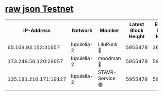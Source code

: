 [raw json Testnet](https://rpc-check.jaclalt.stavr.tech/jaclalt/rpc-jaclalt-result.json)
=

<table><tr><th>IP-Address</th><th>Network</th><th>Moniker</th><th>Latest Block Height</th><th>Earliest Block Height</th><th>Catching Up</th><th>Tx Index</th><th>Voting Power</th><th>Scan Time</th></tr><tr><td>65.109.93.152:31657</td><td>lupulella-2</td><td>LiluPunk 🔴</td><td>5955478</td><td>3688866</td><td>False</td><td>on</td><td>685133</td><td>2023-12-30T00:16:34.100590459UTC</td></tr><tr><td>173.249.56.120:29657</td><td>lupulella-2</td><td>moodman 🔴</td><td>5955479</td><td>5855479</td><td>False</td><td>off</td><td>769094</td><td>2023-12-30T00:16:40.520556269UTC</td></tr><tr><td>135.181.210.171:19127</td><td>lupulella-2</td><td>STAVR-Service 🟢</td><td>5955478</td><td>5954701</td><td>False</td><td>on</td><td>0</td><td>2023-12-30T00:16:33.784040133UTC</td></tr></table>

